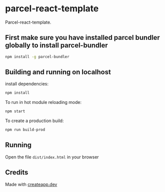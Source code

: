 # parcel-react-template

Parcel-react-template.

## First make sure you have installed parcel bundler globally to install parcel-bundler

```sh
npm install -g parcel-bundler
```

## Building and running on localhost

install dependencies:

```sh
npm install
```

To run in hot module reloading mode:

```sh
npm start
```

To create a production build:

```sh
npm run build-prod
```

## Running

Open the file `dist/index.html` in your browser

## Credits

Made with [createapp.dev](https://createapp.dev/)

